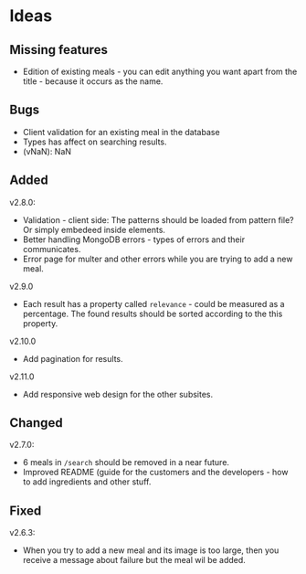 # Ideas

## Missing features

-   Edition of existing meals - you can edit anything you want apart from the title - because it occurs as the name.

## Bugs

-   Client validation for an existing meal in the database
-   Types has affect on searching results.
-   (vNaN): NaN

## Added

v2.8.0:

-   Validation - client side: The patterns should be loaded from pattern file? Or simply embedeed inside elements.
-   Better handling MongoDB errors - types of errors and their communicates.
-   Error page for multer and other errors while you are trying to add a new meal.

v2.9.0

-   Each result has a property called `relevance` - could be measured as a percentage. The found results should be sorted according to the this property.

v2.10.0

-   Add pagination for results.

v2.11.0

-   Add responsive web design for the other subsites.

## Changed

v2.7.0:

-   6 meals in `/search` should be removed in a near future.
-   Improved README (guide for the customers and the developers - how to add ingredients and other stuff.

## Fixed

v2.6.3:

-   When you try to add a new meal and its image is too large, then you receive a message about failure but the meal wil be added.
